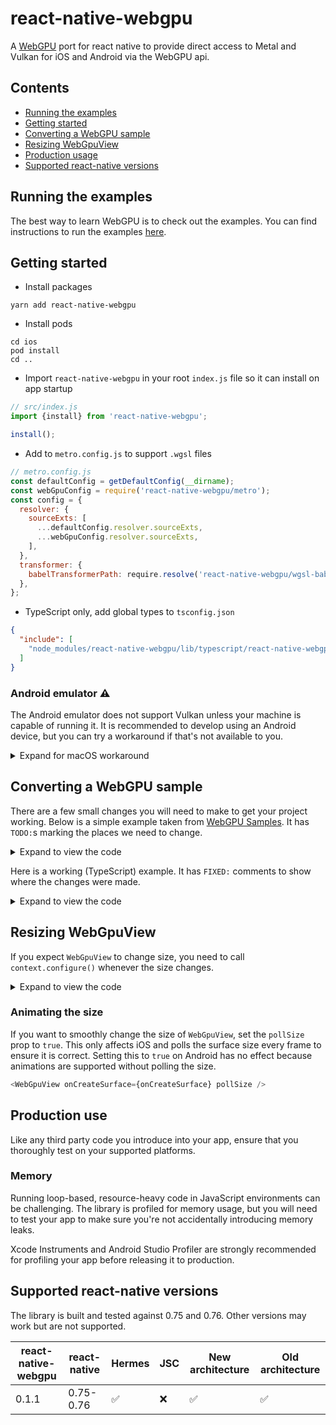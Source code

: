 # react-native-webgpu

A [WebGPU](https://developer.mozilla.org/en-US/docs/Web/API/WebGPU_API) port for react native to provide direct access to Metal and Vulkan for iOS and Android via the WebGPU api.

## Contents

- [Running the examples](#running-the-examples)
- [Getting started](#getting-started)
- [Converting a WebGPU sample](#converting-a-webgpu-sample)
- [Resizing WebGpuView](#resizing-webgpuview)
- [Production usage](#production-use)
- [Supported react-native versions](#supported-react-native-versions)

## Running the examples

The best way to learn WebGPU is to check out the examples. You can find instructions to run the examples [here](../../examples/Example).

## Getting started

- Install packages

```shell
yarn add react-native-webgpu
```

- Install pods

```shell
cd ios
pod install
cd ..
```

- Import `react-native-webgpu` in your root `index.js` file so it can install on app startup

```javascript
// src/index.js
import {install} from 'react-native-webgpu';

install();
```

- Add to `metro.config.js` to support `.wgsl` files

```javascript
// metro.config.js
const defaultConfig = getDefaultConfig(__dirname);
const webGpuConfig = require('react-native-webgpu/metro');
const config = {
  resolver: {
    sourceExts: [
      ...defaultConfig.resolver.sourceExts,
      ...webGpuConfig.resolver.sourceExts,
    ],
  },
  transformer: {
    babelTransformerPath: require.resolve('react-native-webgpu/wgsl-babel-transformer'),
  },
};
```

- TypeScript only, add global types to `tsconfig.json`

```json
{
  "include": [
    "node_modules/react-native-webgpu/lib/typescript/react-native-webgpu.d.ts"
  ]
}
```

### Android emulator ⚠️

The Android emulator does not support Vulkan unless your machine is capable of running it. It is recommended to develop using an Android device, but you can try a workaround if that's not available to you.

<details>
<summary>Expand for macOS workaround</summary>

If you're using a Mac and you need to run your app on an emulator you can try [these experimental apis](https://developer.android.com/studio/releases/emulator#29.0.6-vulkan-macos).

### 1. Launch emulator with experimental Vulkan support

```shell
ANDROID_EMU_VK_ICD=moltenvk emulator "@My_AVD_Name"
```

### 2. Force the surface to choose Vulkan backend

- Either set the `backends` prop:

```typescript jsx
<WebGpuView backends={Platform.OS === android ? Backends.Vulkan : Backends.All} />
```

- Or set the default `backends` prop globally.

```typescript
defaultBackends.current =
  Platform.OS === 'android' ? Backends.Vulkan : Backends.All;
```

Please note, it's not safe to assume that the emulated backend will be identical to a real one.
Be sure to test fully on devices before releasing to production.

</details>

## Converting a WebGPU sample

There are a few small changes you will need to make to get your project working. Below is a simple example taken from [WebGPU Samples](https://webgpu.github.io/webgpu-samples/?sample=helloTriangle). It has `TODO:`s marking the places we need to change.

<details>
<summary>Expand to view the code</summary>

```typescript
import triangleVertWGSL from '../../shaders/triangle.vert.wgsl';
import redFragWGSL from '../../shaders/red.frag.wgsl';
import { quitIfWebGPUNotAvailable } from '../util';

const canvas = document.querySelector('canvas') as HTMLCanvasElement; // TODO: Remove web api
const adapter = await navigator.gpu?.requestAdapter(); // TODO: Use the navigator from `react-native-webgpu` instead of `global`
const device = await adapter?.requestDevice();
quitIfWebGPUNotAvailable(adapter, device); // TODO: Remove since web gpu is always supported 🎉

const context = canvas.getContext('webgpu') as GPUCanvasContext; // TODO: Use the context from `react-native-webgpu`

const devicePixelRatio = window.devicePixelRatio; // TODO: Remove sizing as we use React to layout our views
canvas.width = canvas.clientWidth * devicePixelRatio;
canvas.height = canvas.clientHeight * devicePixelRatio;
const presentationFormat = navigator.gpu.getPreferredCanvasFormat();

context.configure({
  device,
  format: presentationFormat,
  alphaMode: 'premultiplied',
});

const pipeline = device.createRenderPipeline({
  layout: 'auto',
  vertex: {
    // TODO: `entryPoint` must be specified in `react-native-webgpu`
    module: device.createShaderModule({
      code: triangleVertWGSL,
    }),
  },
  fragment: {
    // TODO: `entryPoint` must be specified in `react-native-webgpu`
    module: device.createShaderModule({
      code: redFragWGSL,
    }),
    targets: [
      {
        format: presentationFormat,
      },
    ],
  },
  primitive: {
    topology: 'triangle-list',
  },
});

function frame() {
  const commandEncoder = device.createCommandEncoder();
  const textureView = context.getCurrentTexture().createView();

  const renderPassDescriptor: GPURenderPassDescriptor = {
    colorAttachments: [
      {
        view: textureView,
        clearValue: [0, 0, 0, 1],
        loadOp: 'clear',
        storeOp: 'store',
      },
    ],
  };

  const passEncoder = commandEncoder.beginRenderPass(renderPassDescriptor);
  passEncoder.setPipeline(pipeline);
  passEncoder.draw(3);
  passEncoder.end();

  device.queue.submit([commandEncoder.finish()]);
  // TODO: We need to tell the surface to present itself onscreen
  requestAnimationFrame(frame);
}
// TODO: Use `requestAnimationFrame` from `react-native-webgpu` so it is called in sync with the screen refresh rate, and automatically cancels on unmount
requestAnimationFrame(frame);
```

</details>

Here is a working (TypeScript) example. It has `FIXED:` comments to show where the changes were made.

<details>
<summary>Expand to view the code</summary>

```typescript jsx
import React from 'react';
import { WebGpuView, type WebGpuViewProps } from 'react-native-webgpu';
import triangleVertWGSL from '../../shaders/triangle.vert.wgsl';
import redFragWGSL from '../../shaders/red.frag.wgsl';

export function HelloTriangle() {
  // FIXED: get context, navigator and requestAnimationFrame from `react-native-webgpu` callback
  const onCreateSurface: WebGpuViewProps['onCreateSurface'] = async ({context, navigator, requestAnimationFrame}) => {
    const adapter = await navigator.gpu.requestAdapter();
    const device = await adapter!.requestDevice();

    const presentationFormat = navigator.gpu.getPreferredCanvasFormat();

    context.configure({
      device,
      format: presentationFormat,
      alphaMode: "premultiplied",
    });

    const pipeline = device.createRenderPipeline({
      layout: 'auto',
      vertex: {
        // FIXED: The shader function in `triangleVertWGSL` is called `main` so that's our entry point
        entryPoint: 'main',
        module: device.createShaderModule({
          code: triangleVertWGSL,
        }),
      },
      fragment: {
        // FIXED: The shader function in `redFragWGSL` is also called `main` so that's our entry point
        entryPoint: 'main',
        module: device.createShaderModule({
          code: redFragWGSL,
        }),
        targets: [
          {
            format: presentationFormat,
          },
        ],
      },
      primitive: {
        topology: 'triangle-list',
      },
    });

    function frame() {
      // FIXED: `getCurrentTexture()` can return `null` in `react-native-webgpu`
      const framebuffer = context.getCurrentTexture();
      if (!framebuffer) {
        requestAnimationFrame(frame);
        return;
      }

      const commandEncoder = device.createCommandEncoder();
      const textureView = framebuffer.createView();

      const renderPassDescriptor: GPURenderPassDescriptor = {
        colorAttachments: [
          {
            view: textureView,
            clearValue: [0, 0, 0, 1],
            loadOp: 'clear',
            storeOp: 'store',
          },
        ],
      }

      const passEncoder = commandEncoder.beginRenderPass(renderPassDescriptor);
      passEncoder.setPipeline(pipeline);
      passEncoder.draw(3);
      passEncoder.end();

      device.queue.submit([commandEncoder.finish()]);
      // FIXED: Add context.presentSurface() to display the surface
      context.presentSurface();
      requestAnimationFrame(frame);
    }
    requestAnimationFrame(frame);
  };

  return <WebGpuView onCreateSurface={onCreateSurface} style={{flex: 1}} />;
}
```

</details>

## Resizing WebGpuView

If you expect `WebGpuView` to change size, you need to call `context.configure()` whenever the size changes.

<details>
<summary>Expand to view the code</summary>

```typescript
let previousWidth = context.width;
let previousHeight = context.height;
// ...

function frame() {
  if (context.width !== previousWidth || context.height !== previousHeight) {
    context.configure({device, format});
  }
  previousWidth = context.width;
  previousHeight = context.height;
  
  const framebuffer = context.getCurrentTexture(); // Now returns updated texture
  // ...
}
```

</details>

### Animating the size

If you want to smoothly change the size of `WebGpuView`, set the `pollSize` prop to `true`. This only affects iOS and
polls the surface size every frame to ensure it is correct. Setting this to `true` on Android has no effect because 
animations are supported without polling the size.

```typescript jsx
<WebGpuView onCreateSurface={onCreateSurface} pollSize />
```

## Production use

Like any third party code you introduce into your app, ensure that you thoroughly test on your supported platforms.

### Memory

Running loop-based, resource-heavy code in JavaScript environments can be challenging. The library is profiled for memory
usage, but you will need to test your app to make sure you're not accidentally introducing memory leaks.

Xcode Instruments and Android Studio Profiler are strongly recommended for profiling your app before releasing it to production.

## Supported react-native versions

The library is built and tested against 0.75 and 0.76. Other versions may work but are not supported.

| react-native-webgpu | react-native | Hermes | JSC | New architecture | Old architecture |
|---------------------|--------------|--------|-----|------------------|------------------|
| 0.1.1               | 0.75-0.76    | ✅      | ❌   | ✅                | ✅                |

